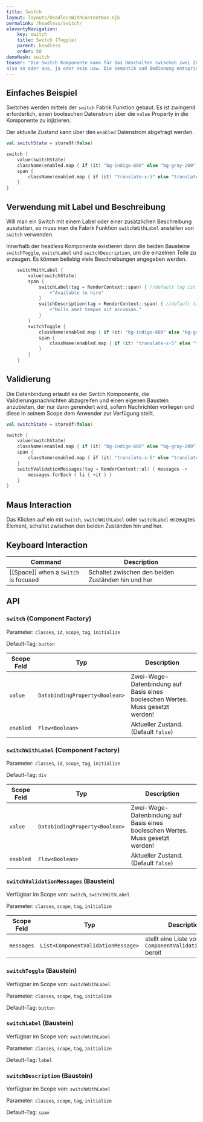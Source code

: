 ```yaml
---
title: Switch
layout: layouts/headlessWithContentNav.njk
permalink: /headless/switch/
eleventyNavigation:
    key: switch
    title: Switch (Toggle)
    parent: headless
    order: 50
demoHash: switch
teaser: "Die Switch Komponente kann für das Umschalten zwischen zwei Zuständen verwendet werden, 
also an oder aus, ja oder nein usw. Die Semantik und Bedienung entspricht der einer einzelnen Checkbox."
---
```


## Einfaches Beispiel

Switches werden mittels der ``switch`` Fabrik Funktion gebaut. Es ist zwingend erforderlich, einen booleschen 
Datenstrom über die ``value`` Property in die Komponente zu injizieren.

Der aktuelle Zustand kann über den ``enabled`` Datenstrom abgefragt werden.

```kotlin
val switchState = storeOf(false)

switch {
    value(switchState)
    className(enabled.map { if (it) "bg-indigo-600" else "bg-gray-200" })
    span {
        className(enabled.map { if (it) "translate-x-5" else "translate-x-0" })
    }
}
```

## Verwendung mit Label und Beschreibung

Will man ein Switch mit einem Label oder einer zusätzlichen Beschreibung ausstatten, so muss man die Fabrik Funktion
``switchWithLabel`` anstellen von ``switch`` verwenden.

Innerhalb der headless Komponente existieren dann die beiden Bausteine ``switchToggle``, ``switchLabel`` und
``switchDescription``, um die einzelnen Teile zu erzeugen. Es können beliebig viele Beschreibungen angegeben werden.

```kotlin
    switchWithLabel {
        value(switchState)
        span {
            switchLabel(tag = RenderContext::span) { //default tag ist ``label``
                +"Available to hire"
            }
            switchDescription(tag = RenderContext::span) { //default tag ist ``p``
                +"Nulla amet tempus sit accumsan."
            }
        }
        switchToggle {
            className(enabled.map { if (it) "bg-indigo-600" else "bg-gray-200" })
            span {
                className(enabled.map { if (it) "translate-x-5" else "translate-x-0" })
            }
        }
    }
```

## Validierung

Die Datenbindung erlaubt es der Switch Komponente, die Validierungsnachrichten abzugreifen und einen eigenen Baustein
anzubieten, der nur dann gerendert wird, sofern Nachrichten vorliegen und diese in seinem Scope dem Anwender zur
Verfügung stellt.


```kotlin
val switchState = storeOf(false)

switch {
    value(switchState)
    className(enabled.map { if (it) "bg-indigo-600" else "bg-gray-200" })
    span {
        className(enabled.map { if (it) "translate-x-5" else "translate-x-0" })
    }
    switchValidationMessages(tag = RenderContext::ul) { messages ->
        messages.forEach { li { +it } }
    }
}
```

## Maus Interaction

Das Klicken auf ein mit ``switch``, ``switchWithLabel`` oder ``switchLabel`` erzeugtes Element, schaltet zwischen den
beiden Zuständen hin und her.

## Keyboard Interaction

| Command                              | Description                                        |
|--------------------------------------|----------------------------------------------------|
| [[Space]] when a `Switch` is focused | Schaltet zwischen den beiden Zuständen hin und her |

## API

### `switch` (Component Factory)

Parameter: `classes`, `id`, `scope`, `tag`, `initialize`

Default-Tag: `button`

| Scope Feld | Typ                            | Description                                                                    |
|------------|--------------------------------|--------------------------------------------------------------------------------|
| `value`    | `DatabindingProperty<Boolean>` | Zwei-Wege-Datenbindung auf Basis eines booleschen Wertes. Muss gesetzt werden! |
| `enabled`  | `Flow<Boolean>`                | Aktueller Zustand. (Default `false`)                                           |


### `switchWithLabel` (Component Factory)

Parameter: `classes`, `id`, `scope`, `tag`, `initialize`

Default-Tag: `div`

| Scope Feld | Typ                            | Description                                                                    |
|------------|--------------------------------|--------------------------------------------------------------------------------|
| `value`    | `DatabindingProperty<Boolean>` | Zwei-Wege-Datenbindung auf Basis eines booleschen Wertes. Muss gesetzt werden! |
| `enabled`  | `Flow<Boolean>`                | Aktueller Zustand. (Default `false`)                                           |


### `switchValidationMessages` (Baustein)

Verfügbar im Scope von: `switch`, `switchWithLabel`

Parameter: `classes`, `scope`, `tag`, `initialize`

| Scope Feld | Typ                                 | Description                                                   |
|------------|-------------------------------------|---------------------------------------------------------------|
| `messages` | `List<ComponentValidationMessage>`  | stellt eine Liste von ``ComponentValidationMessage`` bereit   |


### `switchToggle` (Baustein)

Verfügbar im Scope von: ``switchWithLabel``

Parameter: `classes`, `scope`, `tag`, `initialize`

Default-Tag: `button`


### `switchLabel` (Baustein)

Verfügbar im Scope von: ``switchWithLabel``

Parameter: `classes`, `scope`, `tag`, `initialize`

Default-Tag: `label`


### `switchDescription` (Baustein)

Verfügbar im Scope von: ``switchWithLabel``

Parameter: `classes`, `scope`, `tag`, `initialize`

Default-Tag: `span`

